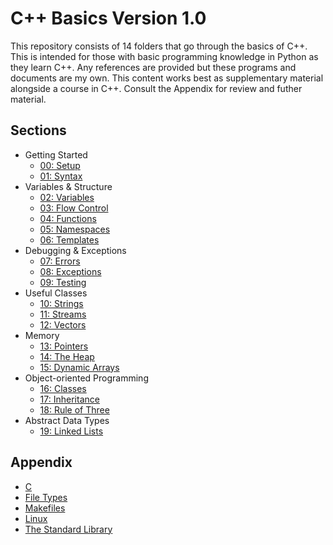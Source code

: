 # C++ Basics **Version 1.0**

This repository consists of 14 folders that go through the basics of C++. This is intended for those with basic programming knowledge in Python as they learn C++. Any references are provided but these programs and documents are my own. This content works best as supplementary material alongside a course in C++. Consult the Appendix for review and futher material.

## Sections

- Getting Started
    - [00: Setup](00_Setup/setup.md)
    - [01: Syntax](01_Syntax/syntax.md)
- Variables & Structure
    - [02: Variables](02_Variables/variables.md)
    - [03: Flow Control](03_Flow_Control/flow_control.md)
    - [04: Functions](04_Functions/functions.md)
    - [05: Namespaces](05_Namespaces/namespaces.md)
    - [06: Templates](06_Templates/templates.md)
- Debugging & Exceptions
    - [07: Errors](07_Errors/errors.md)
    - [08: Exceptions](08_Exceptions/exceptions.md)
    - [09: Testing](09_Testing/testing.md)
- Useful Classes
    - [10: Strings](10_Strings/strings.md)
    - [11: Streams](11_Streams/streams.md)
    - [12: Vectors](12_Vectors/vectors.md)
- Memory
    - [13: Pointers](13_Pointers/pointers.md)
    - [14: The Heap](14_The_Heap/heap.md)
    - [15: Dynamic Arrays](15_Dynamic_Arrays/dynamic_arrays.md)
- Object-oriented Programming
    - [16: Classes](16_Classes/classes.md)
    - [17: Inheritance](17_Inheritance/inheritance.md)
    - [18: Rule of Three](18_Rule_of_Three/rule_of_three.md)
- Abstract Data Types
    - [19: Linked Lists](19_Linked_Lists/linked_lists.md)

## Appendix

- [C](Appendix/c.md)
- [File Types](Appendix/file_types.md)
- [Makefiles](Appendix/make.md)
- [Linux](Appendix/linux.md)
- [The Standard Library](Appendix/std.md)
